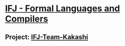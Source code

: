 # [IFJ - Formal Languages and Compilers](https://www.fit.vut.cz/study/course/13305/)

## Project: [IFJ-Team-Kakashi](https://github.com/ProsteMato/IFJ-Team-Kakashi)

